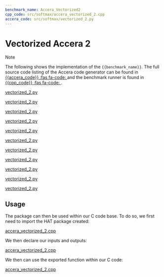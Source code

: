 ```yaml
---
benchmark_name: Accera_Vectorized2
cpp_code: src/softmax/accera_vectorized_2.cpp
accera_code: src/softmax/vectorized_2.py
---
```

# Vectorized Accera 2

> [!Note]
> The following shows the implementation of the `{{benchmark_name}}`.
> The full source code listing of the Accera code generator can be found in  [{{accera_code}} :fas fa-code: ]({{accera_code}}) and the benchmark runner is found in [{{cpp_code}} :fas fa-code: ]({{cpp_code}}).
 
 

[vectorized_2.py](vectorized_2.py ':include :type=code python :fragment=import-package')

[vectorized_2.py](vectorized_2.py ':include :type=code python :fragment=declare-input-length')

[vectorized_2.py](vectorized_2.py ':include :type=code python :fragment=declare-target')

[vectorized_2.py](vectorized_2.py ':include :type=code python :fragment=declare-package')

[vectorized_2.py](vectorized_2.py ':include :type=code python :fragment=declare-arrays')

[vectorized_2.py](vectorized_2.py ':include :type=code python :fragment=max')

[vectorized_2.py](vectorized_2.py ':include :type=code python :fragment=exp')

[vectorized_2.py](vectorized_2.py ':include :type=code python :fragment=exp')

[vectorized_2.py](vectorized_2.py ':include :type=code python :fragment=div')

[vectorized_2.py](vectorized_2.py ':include :type=code python :fragment=add-to-package')

[vectorized_2.py](vectorized_2.py ':include :type=code python :fragment=export-package')

## Usage

The package can then be used within our C code base.
To do so, we first need to import the HAT package created:

[accera_vectorized_2.cpp](accera_vectorized_2.cpp ':include :type=code cpp :fragment=import-hat')

We then declare our inputs and outputs:

[accera_vectorized_2.cpp](accera_vectorized_2.cpp ':include :type=code cpp :fragment=declare-io')

We then can use the exported function within our C code:

[accera_vectorized_2.cpp](accera_vectorized_2.cpp ':include :type=code cpp :fragment=use-function')